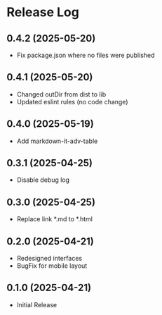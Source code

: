 
# Release Log

## 0.4.2 (2025-05-20)

- Fix package.json where no files were published

## 0.4.1 (2025-05-20)

- Changed outDir from dist to lib
- Updated eslint rules (no code change)

## 0.4.0 (2025-05-19)

- Add markdown-it-adv-table

## 0.3.1 (2025-04-25)

- Disable debug log

## 0.3.0 (2025-04-25)

- Replace link *.md to *.html

## 0.2.0 (2025-04-21)

- Redesigned interfaces
- BugFix for mobile layout

## 0.1.0 (2025-04-21)

- Initial Release